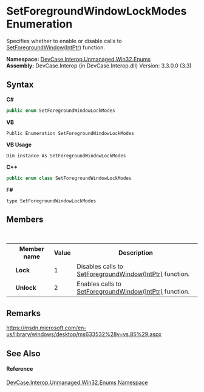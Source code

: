# SetForegroundWindowLockModes Enumeration
 

Specifies whether to enable or disable calls to <a href="M_DevCase_Interop_Unmanaged_Win32_NativeMethods_SetForegroundWindow">SetForegroundWindow(IntPtr)</a> function.

**Namespace:**&nbsp;<a href="N_DevCase_Interop_Unmanaged_Win32_Enums">DevCase.Interop.Unmanaged.Win32.Enums</a><br />**Assembly:**&nbsp;DevCase.Interop (in DevCase.Interop.dll) Version: 3.3.0.0 (3.3)

## Syntax

**C#**<br />
``` C#
public enum SetForegroundWindowLockModes
```

**VB**<br />
``` VB
Public Enumeration SetForegroundWindowLockModes
```

**VB Usage**<br />
``` VB Usage
Dim instance As SetForegroundWindowLockModes
```

**C++**<br />
``` C++
public enum class SetForegroundWindowLockModes
```

**F#**<br />
``` F#
type SetForegroundWindowLockModes
```


## Members
&nbsp;<table><tr><th></th><th>Member name</th><th>Value</th><th>Description</th></tr><tr><td /><td target="F:DevCase.Interop.Unmanaged.Win32.Enums.SetForegroundWindowLockModes.Lock">**Lock**</td><td>1</td><td>Disables calls to <a href="M_DevCase_Interop_Unmanaged_Win32_NativeMethods_SetForegroundWindow">SetForegroundWindow(IntPtr)</a> function.</td></tr><tr><td /><td target="F:DevCase.Interop.Unmanaged.Win32.Enums.SetForegroundWindowLockModes.Unlock">**Unlock**</td><td>2</td><td>Enables calls to <a href="M_DevCase_Interop_Unmanaged_Win32_NativeMethods_SetForegroundWindow">SetForegroundWindow(IntPtr)</a> function.</td></tr></table>

## Remarks
<a href="https://msdn.microsoft.com/en-us/library/windows/desktop/ms633532%28v=vs.85%29.aspx" target="_blank">https://msdn.microsoft.com/en-us/library/windows/desktop/ms633532%28v=vs.85%29.aspx</a>

## See Also


#### Reference
<a href="N_DevCase_Interop_Unmanaged_Win32_Enums">DevCase.Interop.Unmanaged.Win32.Enums Namespace</a><br />